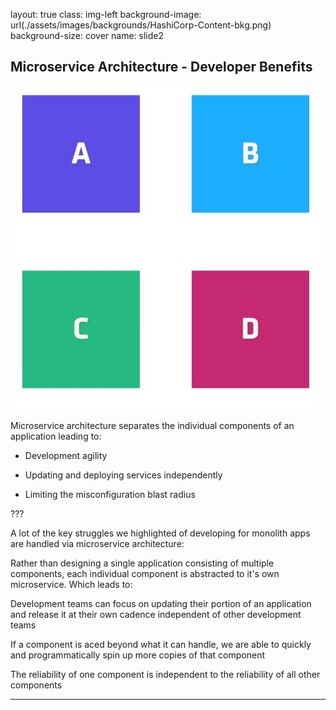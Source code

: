 layout: true
class: img-left
background-image: url(./assets/images/backgrounds/HashiCorp-Content-bkg.png)
background-size: cover
name: slide2

## Microservice Architecture - Developer Benefits

![scale:30%](./assets/images/photos/microservices1.JPG)

Microservice architecture separates the individual components of an application leading to: 

* Development agility

* Updating and deploying services independently

* Limiting the misconfiguration blast radius

???

A lot of the key struggles we highlighted of developing for monolith apps are handled via microservice architecture:

Rather than designing a single application consisting of multiple components, each individual component is abstracted to it's own microservice. Which leads to:

Development teams can focus on updating their portion of an application and release it at their own cadence independent of other development teams

If a component is aced beyond what it can handle, we are able to quickly and programmatically spin up more copies of that component

The reliability of one component is independent to the reliability of all other components

---
